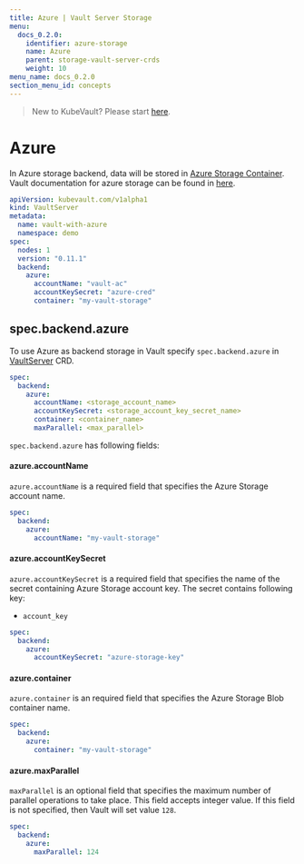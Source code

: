 ```yaml
---
title: Azure | Vault Server Storage
menu:
  docs_0.2.0:
    identifier: azure-storage
    name: Azure
    parent: storage-vault-server-crds
    weight: 10
menu_name: docs_0.2.0
section_menu_id: concepts
---
```


> New to KubeVault? Please start [here](/docs/concepts/README.md).

# Azure

In Azure storage backend, data will be stored in [Azure Storage Container](https://azure.microsoft.com/en-us/services/storage/). Vault documentation for azure storage can be found in [here](https://www.vaultproject.io/docs/configuration/storage/azure.html).

```yaml
apiVersion: kubevault.com/v1alpha1
kind: VaultServer
metadata:
  name: vault-with-azure
  namespace: demo
spec:
  nodes: 1
  version: "0.11.1"
  backend:
    azure:
      accountName: "vault-ac"
      accountKeySecret: "azure-cred"
      container: "my-vault-storage"
```

## spec.backend.azure

To use Azure as backend storage in Vault specify `spec.backend.azure` in [VaultServer](/docs/concepts/vault-server-crds/vaultserver.md) CRD.

```yaml
spec:
  backend:
    azure:
      accountName: <storage_account_name>
      accountKeySecret: <storage_account_key_secret_name>
      container: <container_name>
      maxParallel: <max_parallel>
```

`spec.backend.azure` has following fields:

#### azure.accountName

`azure.accountName` is a required field that specifies the Azure Storage account name.

```yaml
spec:
  backend:
    azure:
      accountName: "my-vault-storage"
```

#### azure.accountKeySecret

`azure.accountKeySecret` is a required field that specifies the name of the secret containing Azure Storage account key. The secret contains following key:

- `account_key`

```yaml
spec:
  backend:
    azure:
      accountKeySecret: "azure-storage-key"
```

#### azure.container

`azure.container` is an required field that specifies the Azure Storage Blob container name.

```yaml
spec:
  backend:
    azure:
      container: "my-vault-storage"
```

#### azure.maxParallel

`maxParallel` is an optional field that specifies the maximum number of parallel operations to take place. This field accepts integer value. If this field is not specified, then Vault will set value `128`.

```yaml
spec:
  backend:
    azure:
      maxParallel: 124
```

